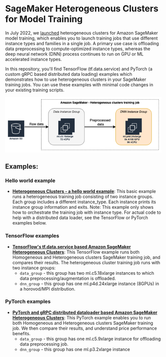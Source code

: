 # SageMaker Heterogeneous Clusters for Model Training
In July 2022, we [launched](https://aws.amazon.com/about-aws/whats-new/2022/07/announcing-heterogeneous-clusters-amazon-sagemaker-model-training/) heterogeneous clusters for Amazon SageMaker
model training, which enables you to launch training jobs that use different instance types and
families in a single job. A primary use case is offloading data preprocessing to 
compute-optimized instance types, whereas the deep neural network (DNN) process continues to
run on GPU or ML accelerated instance types. 

In this repository, you'll find TensorFlow (tf.data.service) and PyTorch (a custom gRPC based distributed data loading) examples which demonstrates how to use heterogeneous clusters in your SageMaker training jobs. You can use these examples with minimal code changes in your existing training scripts.

![Hetero job diagram](tf.data.service.sagemaker/images/basic-heterogeneous-job.png)

## Examples:

### Hello world example
- [**Heterogeneous Clusters - a hello world example**](hello.world.sagemaker/helloworld-example.ipynb):
This basic example runs a heterogeneous training job consisting of two instance groups. Each group includes a different instance_type. 
Each instance prints its instance group information and exits. 
Note: This example only shows how to orchestrate the training job with instance type. For actual code to help with a distributed data loader, see the TensorFlow or PyTorch examples below.

### TensorFlow examples
- [**TensorFlow's tf.data.service based Amazon SageMaker Heterogeneous Clusters**](tf.data.service.sagemaker/hetero-tensorflow-restnet50.ipynb):
This TensorFlow example runs both Homogeneous and Heterogeneous clusters SageMaker training job, and compares their results. The heterogeneous cluster training job runs with two instance groups:
  - `data_group` - this group has two ml.c5.18xlarge instances to which data preprocessing/augmentation is offloaded.
  - `dnn_group` - this group has one ml.p4d.24xlarge instance (8GPUs) in a horovod/MPI distribution.

### PyTorch examples
- [**PyTorch and gRPC distributed dataloader based Amazon SageMaker Heterogeneous Clusters**](pt.grpc.sagemaker/hetero-pytorch-mnist.ipynb):
This PyTorch example enables you to run both Homogeneous and Heterogeneous clusters SageMaker training job. We then compare their results, and understand price performance benefits. 
  - `data_group` - this group has one ml.c5.9xlarge instance for offloading data preprocessing job.
  - `dnn_group` - this group has one ml.p3.2xlarge instance
